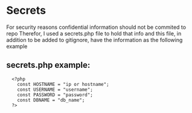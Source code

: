 # Secrets

For security reasons confidential information should not be commited to repo
Therefor, I used a secrets.php file to hold that info and this file, in addition to be added to gitignore, have the information as the following example

## secrets.php example:

```
  <?php
    const HOSTNAME = "ip or hostname";
    const USERNAME = "username";
    const PASSWORD = "password";
    const DBNAME = "db_name";
  ?>
```

